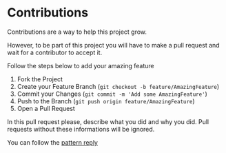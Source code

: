 # Contributions

Contributions are a way to help this project grow.

However, to be part of this project you will have to make a pull request and wait for a contributor to accept it.

Follow the steps below to add your amazing feature

1. Fork the Project
2. Create your Feature Branch (`git checkout -b feature/AmazingFeature`)
3. Commit your Changes (`git commit -m 'Add some AmazingFeature'`)
4. Push to the Branch (`git push origin feature/AmazingFeature`)
5. Open a Pull Request

In this pull request please, describe what you did and why you did. Pull requests without these informations will be ignored.

You can follow the [pattern reply](/replies/default_reply.md)
